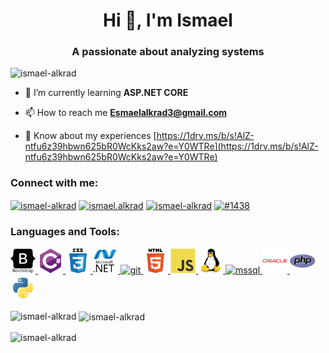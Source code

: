 <h1 align="center">Hi 👋, I'm Ismael</h1>
<h3 align="center">A passionate about analyzing systems</h3>

<p align="left"> <img src="https://komarev.com/ghpvc/?username=ismael-alkrad&label=Profile%20views&color=0e75b6&style=flat" alt="ismael-alkrad" /> </p>

- 🌱 I’m currently learning **ASP.NET CORE**

- 📫 How to reach me **Esmaelalkrad3@gmail.com**

- 📄 Know about my experiences [https://1drv.ms/b/s!AlZ-ntfu6z39hbwn625bR0WcKks2aw?e=Y0WTRe](https://1drv.ms/b/s!AlZ-ntfu6z39hbwn625bR0WcKks2aw?e=Y0WTRe)

<h3 align="left">Connect with me:</h3>
<p align="left">
<a href="https://linkedin.com/in/ismael-alkrad" target="blank"><img align="center" src="https://raw.githubusercontent.com/rahuldkjain/github-profile-readme-generator/master/src/images/icons/Social/linked-in-alt.svg" alt="ismael-alkrad" height="30" width="40" /></a>
<a href="https://fb.com/ismael.alkrad" target="blank"><img align="center" src="https://raw.githubusercontent.com/rahuldkjain/github-profile-readme-generator/master/src/images/icons/Social/facebook.svg" alt="ismael.alkrad" height="30" width="40" /></a>
<a href="https://instagram.com/ismael-alkrad" target="blank"><img align="center" src="https://raw.githubusercontent.com/rahuldkjain/github-profile-readme-generator/master/src/images/icons/Social/instagram.svg" alt="ismael-alkrad" height="30" width="40" /></a>
<a href="https://discord.gg/#1438" target="blank"><img align="center" src="https://raw.githubusercontent.com/rahuldkjain/github-profile-readme-generator/master/src/images/icons/Social/discord.svg" alt="#1438" height="30" width="40" /></a>
</p>

<h3 align="left">Languages and Tools:</h3>
<p align="left"> <a href="https://getbootstrap.com" target="_blank" rel="noreferrer"> <img src="https://raw.githubusercontent.com/devicons/devicon/master/icons/bootstrap/bootstrap-plain-wordmark.svg" alt="bootstrap" width="40" height="40"/> </a> <a href="https://www.w3schools.com/cs/" target="_blank" rel="noreferrer"> <img src="https://raw.githubusercontent.com/devicons/devicon/master/icons/csharp/csharp-original.svg" alt="csharp" width="40" height="40"/> </a> <a href="https://www.w3schools.com/css/" target="_blank" rel="noreferrer"> <img src="https://raw.githubusercontent.com/devicons/devicon/master/icons/css3/css3-original-wordmark.svg" alt="css3" width="40" height="40"/> </a> <a href="https://dotnet.microsoft.com/" target="_blank" rel="noreferrer"> <img src="https://raw.githubusercontent.com/devicons/devicon/master/icons/dot-net/dot-net-original-wordmark.svg" alt="dotnet" width="40" height="40"/> </a> <a href="https://git-scm.com/" target="_blank" rel="noreferrer"> <img src="https://www.vectorlogo.zone/logos/git-scm/git-scm-icon.svg" alt="git" width="40" height="40"/> </a> <a href="https://www.w3.org/html/" target="_blank" rel="noreferrer"> <img src="https://raw.githubusercontent.com/devicons/devicon/master/icons/html5/html5-original-wordmark.svg" alt="html5" width="40" height="40"/> </a> <a href="https://developer.mozilla.org/en-US/docs/Web/JavaScript" target="_blank" rel="noreferrer"> <img src="https://raw.githubusercontent.com/devicons/devicon/master/icons/javascript/javascript-original.svg" alt="javascript" width="40" height="40"/> </a> <a href="https://www.linux.org/" target="_blank" rel="noreferrer"> <img src="https://raw.githubusercontent.com/devicons/devicon/master/icons/linux/linux-original.svg" alt="linux" width="40" height="40"/> </a> <a href="https://www.microsoft.com/en-us/sql-server" target="_blank" rel="noreferrer"> <img src="https://www.svgrepo.com/show/303229/microsoft-sql-server-logo.svg" alt="mssql" width="40" height="40"/> </a> <a href="https://www.oracle.com/" target="_blank" rel="noreferrer"> <img src="https://raw.githubusercontent.com/devicons/devicon/master/icons/oracle/oracle-original.svg" alt="oracle" width="40" height="40"/> </a> <a href="https://www.php.net" target="_blank" rel="noreferrer"> <img src="https://raw.githubusercontent.com/devicons/devicon/master/icons/php/php-original.svg" alt="php" width="40" height="40"/> </a> <a href="https://www.python.org" target="_blank" rel="noreferrer"> <img src="https://raw.githubusercontent.com/devicons/devicon/master/icons/python/python-original.svg" alt="python" width="40" height="40"/> </a> </p>

<p><img align="left" src="https://github-readme-stats.vercel.app/api/top-langs?username=ismael-alkrad&show_icons=true&locale=en&layout=compact" alt="ismael-alkrad" /></p>

<p>&nbsp;<img align="center" src="https://github-readme-stats.vercel.app/api?username=ismael-alkrad&show_icons=true&locale=en" alt="ismael-alkrad" /></p>

<p><img align="center" src="https://github-readme-streak-stats.herokuapp.com/?user=ismael-alkrad&" alt="ismael-alkrad" /></p>
